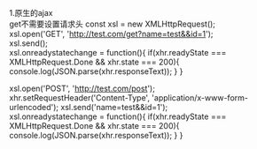 1.原生的ajax  
get不需要设置请求头
const xsl = new XMLHttpRequest();  
xsl.open('GET', 'http://test.com/get?name=test&&id=1');  
xsl.send();  
xsl.onreadystatechange = function(){
    if(xhr.readyState === XMLHttpRequest.Done && xhr.state === 200){
        console.log(JSON.parse(xhr.responseText));
    }
}

xsl.open('POST', 'http://test.com/post');  
xhr.setRequestHeader('Content-Type', 'application/x-www-form-urlencoded');
xsl.send('name=test&&id=1');  
xsl.onreadystatechange = function(){
    if(xhr.readyState === XMLHttpRequest.Done && xhr.state === 200){
        console.log(JSON.parse(xhr.responseText));
    }
}

